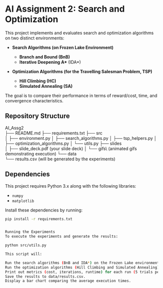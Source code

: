 # AI Assignment 2: Search and Optimization

This project implements and evaluates search and optimization algorithms on two distinct environments:

- **Search Algorithms (on Frozen Lake Environment)**
  - **Branch and Bound (BnB)**
  - **Iterative Deepening A\*** (IDA*)

- **Optimization Algorithms (for the Travelling Salesman Problem, TSP)**
  - **Hill Climbing (HC)**
  - **Simulated Annealing (SA)**

The goal is to compare their performance in terms of reward/cost, time, and convergence characteristics.

## Repository Structure

AI_Assg2\
  ├── README.md
  ├── requirements.txt
  ├── src\
  │    ├── environment.py
  │    ├── search_algorithms.py
  │    ├── tsp_helpers.py
  │    ├── optimization_algorithms.py
  │    └── utils.py
  ├── slides\
  │    ├── slide_deck.pdf         (your slide deck)
  │    └── gifs\                  (animated gifs demonstrating execution)
  └── data\
       └── results.csv            (will be generated by the experiments)



## Dependencies

This project requires Python 3.x along with the following libraries:

- `numpy`
- `matplotlib`

Install these dependencies by running:

```bash
pip install -r requirements.txt


Running the Experiments
To execute the experiments and generate the results:

python src/utils.py

This script will:

Run the search algorithms (BnB and IDA*) on the Frozen Lake environment.
Run the optimization algorithms (Hill Climbing and Simulated Annealing) on a TSP instance.
Print out metrics (cost, iterations, runtime) for each run (5 trials per algorithm).
Save the results to data/results.csv.
Display a bar chart comparing the average execution times.